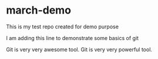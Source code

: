 # march-demo
This is my test repo created for demo purpose



I am adding this line to demonstrate some basics of git



Git is very very awesome tool.
Git is very very powerful tool.
